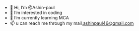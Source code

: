 - 👋 Hi, I’m @Ashin-paul
- 👀 I’m interested in coding 
- 🌱 I’m currently learning MCA
- 📫 u can reach me through my mail,ashinpaul46@gmail.com

<!---
Ashin-paul/Ashin-paul is a ✨ special ✨ repository because its `README.md` (this file) appears on your GitHub profile.
You can click the Preview link to take a look at your changes.
--->
